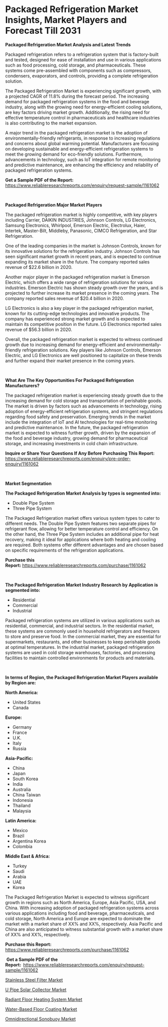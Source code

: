 <p><h1>Packaged Refrigeration Market Insights, Market Players and Forecast Till 2031</h1></p><p><strong>Packaged Refrigeration Market Analysis and Latest Trends</strong></p>
<p><p>Packaged refrigeration refers to a refrigeration system that is factory-built and tested, designed for ease of installation and use in various applications such as food processing, cold storage, and pharmaceuticals. These systems come pre-assembled with components such as compressors, condensers, evaporators, and controls, providing a complete refrigeration solution.</p><p>The Packaged Refrigeration Market is experiencing significant growth, with a projected CAGR of 11.8% during the forecast period. The increasing demand for packaged refrigeration systems in the food and beverage industry, along with the growing need for energy-efficient cooling solutions, are key factors driving market growth. Additionally, the rising need for effective temperature control in pharmaceuticals and healthcare industries is also contributing to the market expansion.</p><p>A major trend in the packaged refrigeration market is the adoption of environmentally-friendly refrigerants, in response to increasing regulations and concerns about global warming potential. Manufacturers are focusing on developing sustainable and energy-efficient refrigeration systems to meet the growing demand for eco-friendly solutions. Furthermore, advancements in technology, such as IoT integration for remote monitoring and predictive maintenance, are enhancing the efficiency and reliability of packaged refrigeration systems.</p></p>
<p><strong>Get a Sample PDF of the Report:&nbsp;</strong> <a href="https://www.reliableresearchreports.com/enquiry/request-sample/1161062">https://www.reliableresearchreports.com/enquiry/request-sample/1161062</a></p>
<p>&nbsp;</p>
<p><strong>Packaged Refrigeration Major Market Players</strong></p>
<p><p>The packaged refrigeration market is highly competitive, with key players including Carrier, DAIKIN INDUSTRIES, Johnson Controls, LG Electronics, Samsung Electronics, Whirlpool, Emerson Electric, Electrolux, Haier, Intertek, Master-Bilt, Middleby, Panasonic, CIMCO Refrigeration, and Star Refrigeration. </p><p>One of the leading companies in the market is Johnson Controls, known for its innovative solutions for the refrigeration industry. Johnson Controls has seen significant market growth in recent years, and is expected to continue expanding its market share in the future. The company reported sales revenue of $22.6 billion in 2020.</p><p>Another major player in the packaged refrigeration market is Emerson Electric, which offers a wide range of refrigeration solutions for various industries. Emerson Electric has shown steady growth over the years, and is projected to further increase its market presence in the coming years. The company reported sales revenue of $20.4 billion in 2020.</p><p>LG Electronics is also a key player in the packaged refrigeration market, known for its cutting-edge technologies and innovative products. The company has experienced strong market growth and is expected to maintain its competitive position in the future. LG Electronics reported sales revenue of $56.3 billion in 2020.</p><p>Overall, the packaged refrigeration market is expected to witness continued growth due to increasing demand for energy-efficient and environmentally-friendly refrigeration solutions. Key players like Johnson Controls, Emerson Electric, and LG Electronics are well positioned to capitalize on these trends and further expand their market presence in the coming years.</p></p>
<p>&nbsp;</p>
<p><strong>What Are The Key Opportunities For Packaged Refrigeration Manufacturers?</strong></p>
<p><p>The packaged refrigeration market is experiencing steady growth due to the increasing demand for cold storage and transportation of perishable goods. The market is driven by factors such as advancements in technology, rising adoption of energy-efficient refrigeration systems, and stringent regulations regarding food safety and preservation. Emerging trends in the market include the integration of IoT and AI technologies for real-time monitoring and predictive maintenance. In the future, the packaged refrigeration market is expected to witness further growth, driven by the expansion of the food and beverage industry, growing demand for pharmaceutical storage, and increasing investments in cold chain infrastructure.</p></p>
<p><strong>Inquire or Share Your Questions If Any Before Purchasing This Report:</strong> <a href="https://www.reliableresearchreports.com/enquiry/pre-order-enquiry/1161062">https://www.reliableresearchreports.com/enquiry/pre-order-enquiry/1161062</a></p>
<p>&nbsp;</p>
<p><strong>Market Segmentation</strong></p>
<p><strong>The Packaged Refrigeration Market Analysis by types is segmented into:</strong></p>
<p><ul><li>Double Pipe System</li><li>Three Pipe System</li></ul></p>
<p><p>The Packaged Refrigeration market offers various system types to cater to different needs. The Double Pipe System features two separate pipes for refrigerant flow, allowing for better temperature control and efficiency. On the other hand, the Three Pipe System includes an additional pipe for heat recovery, making it ideal for applications where both heating and cooling are required. Both systems offer different advantages and are chosen based on specific requirements of the refrigeration applications.</p></p>
<p><strong>Purchase this Report:&nbsp;</strong><a href="https://www.reliableresearchreports.com/purchase/1161062">https://www.reliableresearchreports.com/purchase/1161062</a></p>
<p>&nbsp;</p>
<p><strong>The Packaged Refrigeration Market Industry Research by Application is segmented into:</strong></p>
<p><ul><li>Residential</li><li>Commercial</li><li>Industrial</li></ul></p>
<p><p>Packaged refrigeration systems are utilized in various applications such as residential, commercial, and industrial sectors. In the residential market, these systems are commonly used in household refrigerators and freezers to store and preserve food. In the commercial market, they are essential for supermarkets, restaurants, and other businesses to keep perishable goods at optimal temperatures. In the industrial market, packaged refrigeration systems are used in cold storage warehouses, factories, and processing facilities to maintain controlled environments for products and materials.</p></p>
<p>&nbsp;</p>
<p><strong>In terms of Region, the Packaged Refrigeration Market Players available by Region are:</strong></p>
<p>
    <p> <strong> North America: </strong>
        <ul>
            <li>United States</li>
            <li>Canada</li>
        </ul>
        </p> 
    <p> <strong> Europe: </strong>
        <ul>
            <li>Germany</li>
            <li>France</li>
            <li>U.K.</li>
            <li>Italy</li>
            <li>Russia</li>
        </ul>
        </p> 
    <p> <strong> Asia-Pacific: </strong>
        <ul>
            <li>China</li>
            <li>Japan</li>
            <li>South Korea</li>
            <li>India</li>
            <li>Australia</li>
            <li>China Taiwan</li>
            <li>Indonesia</li>
            <li>Thailand</li>
            <li>Malaysia</li>
        </ul>
        </p> 
    <p> <strong> Latin America: </strong>
        <ul>
            <li>Mexico</li>
            <li>Brazil</li>
            <li>Argentina Korea</li>
            <li>Colombia</li>
        </ul>
        </p> 
    <p> <strong> Middle East & Africa: </strong>
        <ul>
            <li>Turkey</li>
            <li>Saudi</li>
            <li>Arabia</li>
            <li>UAE</li>
            <li>Korea</li>
        </ul>
    </p>
    </p>
<p><p>The Packaged Refrigeration Market is expected to witness significant growth in regions such as North America, Europe, Asia Pacific, USA, and China. With increasing adoption of packaged refrigeration systems across various applications including food and beverage, pharmaceuticals, and cold storage, North America and Europe are expected to dominate the market with a market share of XX% and XX%, respectively. Asia Pacific and China are also anticipated to witness substantial growth with a market share of XX% and XX%, respectively.</p></p>
<p><strong>Purchase this Report: </strong><a href="https://www.reliableresearchreports.com/purchase/1161062">https://www.reliableresearchreports.com/purchase/1161062</a></p>
<p>&nbsp;<strong>Get a Sample PDF of the Report:&nbsp;&nbsp;</strong><a href="https://www.reliableresearchreports.com/enquiry/request-sample/1161062">https://www.reliableresearchreports.com/enquiry/request-sample/1161062</a></p>
<p><strong></strong></p>
<p><p><a href="https://medium.com/@leatharohan/stainless-steel-filter-market-competitive-analysis-market-trends-and-forecast-to-2031-5987010724e2">Stainless Steel Filter Market</a></p><p><a href="https://medium.com/@leatharohan/u-pipe-solar-collector-market-analysis-its-cagr-market-segmentation-and-global-industry-overview-25f20ed3be2e">U Pipe Solar Collector Market</a></p><p><a href="https://medium.com/@leatharohan/analyzing-radiant-floor-heating-system-market-global-industry-perspective-and-forecast-2024-to-9f97729aedf0">Radiant Floor Heating System Market</a></p><p><a href="https://github.com/AKSHATREPORTPRIME/Market-Research-Report-List-3/blob/main/water-based-floor-coating-market.md">Water-Based Floor Coating Market</a></p><p><a href="https://github.com/mancsybtousav/Market-Research-Report-List-1/blob/main/omnidirectional-sonobuoy-market.md">Omnidirectional Sonobuoy Market</a></p></p>